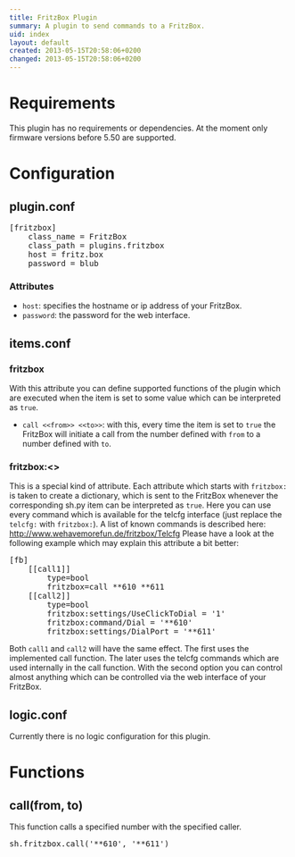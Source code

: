 ```yaml
---
title: FritzBox Plugin
summary: A plugin to send commands to a FritzBox.
uid: index
layout: default
created: 2013-05-15T20:58:06+0200
changed: 2013-05-15T20:58:06+0200
---
```


# Requirements
This plugin has no requirements or dependencies.
At the moment only firmware versions before 5.50 are supported.

# Configuration

## plugin.conf
<pre>
[fritzbox]
    class_name = FritzBox
    class_path = plugins.fritzbox
    host = fritz.box
    password = blub
</pre>

### Attributes
  * `host`: specifies the hostname or ip address of your FritzBox.
  * `password`: the password for the web interface.

## items.conf

### fritzbox
With this attribute you can define supported functions of the plugin which are executed when the item is set to some value which can be interpreted as `true`.
  * `call <<from>> <<to>>`: with this, every time the item is set to `true` the FritzBox will initiate a call from the number defined with `from` to a number defined with `to`.

### fritzbox:<<telcfg>>
This is a special kind of attribute. Each attribute which starts with `fritzbox:` is taken to create a dictionary, which is sent to the FritzBox whenever the corresponding sh.py item can be interpreted as `true`. Here you can use every command which is available for the telcfg interface (just replace the `telcfg:` with `fritzbox:`). A list of known commands is described here: http://www.wehavemorefun.de/fritzbox/Telcfg
Please have a look at the following example which may explain this attribute a bit better:

<pre>
[fb]
    [[call1]]
        type=bool
        fritzbox=call **610 **611
    [[call2]]
        type=bool
        fritzbox:settings/UseClickToDial = '1'
        fritzbox:command/Dial = '**610'
        fritzbox:settings/DialPort = '**611'
</pre>

Both `call1` and `call2` will have the same effect. The first uses the implemented call function. The later uses the telcfg commands which are used internally in the call function. With the second option you can control almost anything which can be controlled via the web interface of your FritzBox.

## logic.conf

Currently there is no logic configuration for this plugin.

# Functions

## call(from, to)
This function calls a specified number with the specified caller.
<pre>
sh.fritzbox.call('**610', '**611')
</pre>

